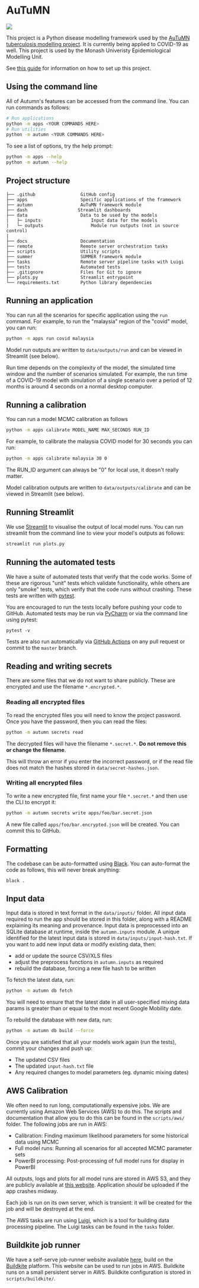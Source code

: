   
AuTuMN
======

![](https://github.com/monash-emu/AuTuMN/workflows/Continuous%20Integration/badge.svg)
 
This project is a Python disease modelling framework used by the [AuTuMN tuberculosis modelling project](http://www.tb-modelling.com/index.php).
It is currently being applied to COVID-19 as well. This project is used by the Monash Univeristy Epidemiological Modelling Unit.

See [this guide](./docs/setup.md) for information on how to set up this project.

## Using the command line

All of Autumn's features can be accessed from the command line. You can run commands as follows:

```bash
# Run applications
python -m apps <YOUR COMMANDS HERE>
# Run utilities
python -m autumn <YOUR COMMANDS HERE>
```

To see a list of options, try the help prompt:

```bash
python -m apps --help
python -m autumn --help
```

## Project structure

```
├── .github                 GitHub config
├── apps                    Specific applications of the framework
├── autumn                  AuTuMN framework module
├── dash                   Streamlit dashboards
├── data                    Data to be used by the models
|   ├─ inputs                   Input data for the models
|   └─ outputs                  Module run outputs (not in source control)
|
├── docs                    Documentation
├── remote                  Remote server orchestration tasks
├── scripts                 Utility scripts
├── summer                  SUMMER framework module
├── tasks                   Remote server pipeline tasks with Luigi
├── tests                   Automated tests
├── .gitignore              Files for Git to ignore
├── plots.py                Streamlit entrypoint
└── requirements.txt        Python library dependencies
```

## Running an application

You can run all the scenarios for specific application using the `run` command. For example, to run the "malaysia" region of the "covid" model, you can run:

```bash
python -m apps run covid malaysia
```

Model run outputs are written to `data/outputs/run` and can be viewed in Streamlit (see below).

Run time depends on the complexity of the model, the simulated time window and the number of scenarios simulated. 
For example, the run time of a COVID-19 model with simulation of a single scenario over a period of 12 months is around 4 seconds on a normal desktop computer.

## Running a calibration

You can run a model MCMC calibration as follows

```bash
python -m apps calibrate MODEL_NAME MAX_SECONDS RUN_ID
```

For example, to calibrate the malaysia COVID model for 30 seconds you can run:

```bash
python -m apps calibrate malaysia 30 0
```

The RUN_ID argument can always be "0" for local use, it doesn't really matter.

Model calibration outputs are written to `data/outputs/calibrate` and can be viewed in Streamlit (see below).

## Running Streamlit

We use [Streamlit](https://www.streamlit.io/) to visualise the output of local model runs. You can run streamlit from the command line to view your model's outputs as follows:

```bash
streamlit run plots.py
```

## Running the automated tests

We have a suite of automated tests that verify that the code works. Some of these are rigorous "unit" tests which validate functionality, while others are only "smoke" tests, which verify that the code runs without crashing. These tests are written with [pytest](https://docs.pytest.org/en/stable/).

You are encouraged to run the tests locally before pushing your code to GitHub. Automated tests may be run via [PyCharm](https://www.jetbrains.com/help/pycharm/pytest.html) or via the command line using pytest:

```
pytest -v
```

Tests are also run automatically via [GitHub Actions](https://github.com/monash-emu/AuTuMN/actions) on any pull request or commit to the `master` branch.

## Reading and writing secrets

There are some files that we do not want to share publicly. These are encrypted and use the filename `*.encrypted.*`.

### Reading all encrypted files

To read the encrypted files you will need to know the project password.
Once you have the password, then you can read the files:

```bash
python -m autumn secrets read
```

The decrypted files will have the filename `*.secret.*`. **Do not remove this or change the filename**.

This will throw an error if you enter the incorrect password, or if the read file does not match the hashes stored in `data/secret-hashes.json`.

### Writing all encrypted files

To write a new encrypted file, first name your file  `*.secret.*` and then use the CLI to encrypt it:

```bash
python -m autumn secrets write apps/foo/bar.secret.json
```

A new file called `apps/foo/bar.encrypted.json` will be created. You can commit this to GitHub.

## Formatting

The codebase can be auto-formatted using [Black](https://github.com/psf/black).
You can auto-format the code as follows, this will never break anything:

```
black .
```

## Input data

Input data is stored in text format in the `data/inputs/` folder. All input data required to run the app should be stored in this folder, along with a README explaining its meaning and provenance. Input data is preprocessed into an SQLite database at runtime, inside the `autumn.inputs` module. A unique identified for the latest input data is stored in `data/inputs/input-hash.txt`. If you want to add new input data or modify existing data, then:

- add or update the source CSV/XLS files
- adjust the preprocess functions in `autumn.inputs` as required
- rebuild the database, forcing a new file hash to be written

To fetch the latest data, run:

```bash
python -m autumn db fetch
```

You will need to ensure that the latest date in all user-specified mixing data params is greater than or equal to the most recent Google Mobility date.

To rebuild the database with new data, run:

```bash
python -m autumn db build --force
```

Once you are satisfied that all your models work again (run the tests), commit your changes and push up:

- The updated CSV files
- The updated `input-hash.txt` file
- Any required changes to model parameters (eg. dynamic mixing dates)

## AWS Calibration

We often need to run long, computationally expensive jobs. We are currently using Amazon Web Services (AWS) to do this. The scripts and documentation that allow you to do this can be found in the `scripts/aws/` folder. The following jobs are run in AWS:

- Calibration: Finding maximum likelihood parameters for some historical data using MCMC
- Full model runs: Running all scenarios for all accepted MCMC parameter sets
- PowerBI processing: Post-processing of full model runs for display in PowerBI

All outputs, logs and plots for all model runs are stored in AWS S3, and they are publicly available at [this website](http://www.autumn-data.com). Application _should_ be uploaded if the app crashes midway.

Each job is run on its own server, which is transient: it will be created for the job and will be destroyed at the end.

The AWS tasks are run using [Luigi](https://luigi.readthedocs.io/en/stable/index.html), which is a tool for building data processing pipeline. The Luigi tasks can be found in the `tasks` folder.

## Buildkite job runner

We have a self-serve job-runner website available [here](https://buildkite.com/autumn), build on the [Buildkite](https://buildkite.com/home) platform. This website can be used to run jobs in AWS. Buildkite runs on a small persistent server in AWS. Buildkite configuration is stored in `scripts/buildkite/`.
